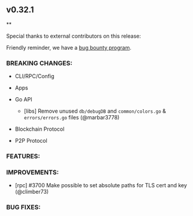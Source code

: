 ## v0.32.1

**

Special thanks to external contributors on this release:

Friendly reminder, we have a [bug bounty
program](https://hackerone.com/tendermint).

### BREAKING CHANGES:

* CLI/RPC/Config

* Apps

* Go API
  - [libs] Remove unused `db/debugDB` and `common/colors.go` & `errors/errors.go` files (@marbar3778)


* Blockchain Protocol

* P2P Protocol

### FEATURES:

### IMPROVEMENTS:
  - [rpc] \#3700 Make possible to set absolute paths for TLS cert and key (@climber73)

### BUG FIXES:
